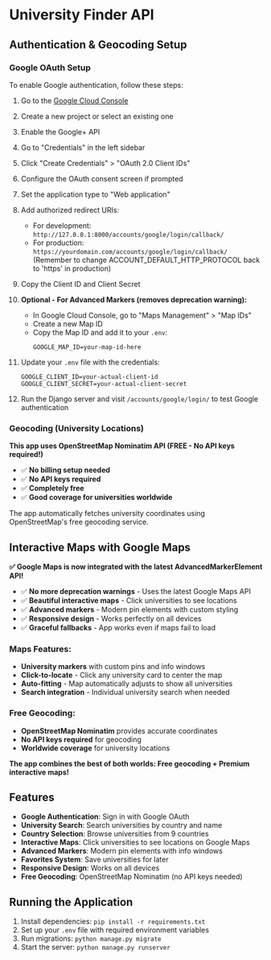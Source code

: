 # University Finder API

## Authentication & Geocoding Setup

### Google OAuth Setup

To enable Google authentication, follow these steps:

1. Go to the [Google Cloud Console](https://console.cloud.google.com/)
2. Create a new project or select an existing one
3. Enable the Google+ API
4. Go to "Credentials" in the left sidebar
5. Click "Create Credentials" > "OAuth 2.0 Client IDs"
6. Configure the OAuth consent screen if prompted
7. Set the application type to "Web application"
8. Add authorized redirect URIs:
   - For development: `http://127.0.0.1:8000/accounts/google/login/callback/`
   - For production: `https://yourdomain.com/accounts/google/login/callback/`
     (Remember to change ACCOUNT_DEFAULT_HTTP_PROTOCOL back to 'https' in production)
9. Copy the Client ID and Client Secret

10. **Optional - For Advanced Markers (removes deprecation warning):**

    - In Google Cloud Console, go to "Maps Management" > "Map IDs"
    - Create a new Map ID
    - Copy the Map ID and add it to your `.env`:
      ```
      GOOGLE_MAP_ID=your-map-id-here
      ```

11. Update your `.env` file with the credentials:

    ```
    GOOGLE_CLIENT_ID=your-actual-client-id
    GOOGLE_CLIENT_SECRET=your-actual-client-secret
    ```

12. Run the Django server and visit `/accounts/google/login/` to test Google authentication

### Geocoding (University Locations)

**This app uses OpenStreetMap Nominatim API (FREE - No API keys required!)**

- ✅ **No billing setup needed**
- ✅ **No API keys required**
- ✅ **Completely free**
- ✅ **Good coverage for universities worldwide**

The app automatically fetches university coordinates using OpenStreetMap's free geocoding service.

## Interactive Maps with Google Maps

**✅ Google Maps is now integrated with the latest AdvancedMarkerElement API!**

- ✅ **No more deprecation warnings** - Uses the latest Google Maps API
- ✅ **Beautiful interactive maps** - Click universities to see locations
- ✅ **Advanced markers** - Modern pin elements with custom styling
- ✅ **Responsive design** - Works perfectly on all devices
- ✅ **Graceful fallbacks** - App works even if maps fail to load

### Maps Features:

- **University markers** with custom pins and info windows
- **Click-to-locate** - Click any university card to center the map
- **Auto-fitting** - Map automatically adjusts to show all universities
- **Search integration** - Individual university search when needed

### Free Geocoding:

- **OpenStreetMap Nominatim** provides accurate coordinates
- **No API keys required** for geocoding
- **Worldwide coverage** for university locations

**The app combines the best of both worlds: Free geocoding + Premium interactive maps!**

## Features

- **Google Authentication**: Sign in with Google OAuth
- **University Search**: Search universities by country and name
- **Country Selection**: Browse universities from 9 countries
- **Interactive Maps**: Click universities to see locations on Google Maps
- **Advanced Markers**: Modern pin elements with info windows
- **Favorites System**: Save universities for later
- **Responsive Design**: Works on all devices
- **Free Geocoding**: OpenStreetMap Nominatim (no API keys needed)

## Running the Application

1. Install dependencies: `pip install -r requirements.txt`
2. Set up your `.env` file with required environment variables
3. Run migrations: `python manage.py migrate`
4. Start the server: `python manage.py runserver`
